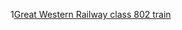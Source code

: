1[Great Western Railway class 802 train](https://en.wikipedia.org/wiki/British_Rail_Class_802#/media/File:Great_Western_Railway_Class_802_(802010)_at_Par.jpg)
